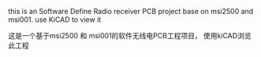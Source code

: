 this is an Software Define Radio receiver PCB project base on msi2500 and msi001. use KiCAD to view it

这是一个基于msi2500 和 msi001的软件无线电PCB工程项目， 使用kiCAD浏览此工程